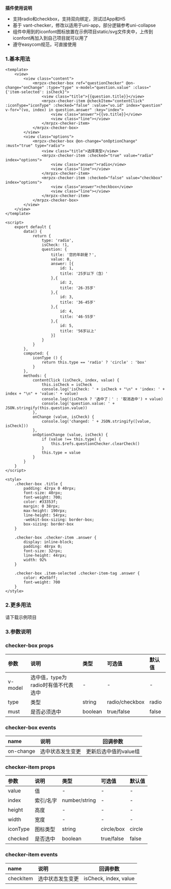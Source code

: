 **插件使用说明**

- 支持radio和checkbox，支持双向绑定，测试过App和H5
- 基于 vant-checker，修改以适用于uni-app，部分逻辑参考uni-collapse
- 组件中用到的iconfont图标放置在示例项目static/svg文件夹中，上传到iconfont再加入到自己项目就可以用了
- 遵守easycom规范，可直接使用

### 1.基本用法

```
<template>
    <view>
        <view class="content">
            <mrpzx-checker-box ref="questionChecker" @on-change="onChange" :type="type" v-model="question.value" :class="{'item-selected': isCheck}">
                <view class="title">{{question.title}}</view>
                <mrpzx-checker-item @checkItem="contentClick" :iconType="iconType" :checked="false" :value="vo.id" index="question" v-for="(vo, index) in question.answer" :key="index">
                    <view class="answer">{{vo.title}}</view>
                    <view class="line"></view>
                </mrpzx-checker-item>
            </mrpzx-checker-box>
        </view>
        <view class="options">
            <mrpzx-checker-box @on-change="onOptionChange" :must="true" type="radio">
                <view class="title">选择类型</view>
                <mrpzx-checker-item :checked="true" value="radio" index="options">
                    <view class="answer">radio</view>
                    <view class="line"></view>
                </mrpzx-checker-item>
                <mrpzx-checker-item :checked="false" value="checkbox" index="options">
                    <view class="answer">checkbox</view>
                    <view class="line"></view>
                </mrpzx-checker-item>
            </mrpzx-checker-box>
        </view>
    </view>
</template>

<script>
	export default {
		data() {
			return {
                type: 'radio',
                isCheck: !1,
				question: {
                    title: '您的年龄是？',
                    value: 0,
                    answer: [{
                        id: 1,
                        title: '25岁以下（含）'
                    },{
                        id: 2,
                        title: '26-35岁'
                    },{
                        id: 3,
                        title: '36-45岁'
                    },{
                        id: 4,
                        title: '46-55岁'
                    },{
                        id: 5,
                        title: '56岁以上'
                    }]
                }
			}
		},
        computed: {
            iconType () {
                return this.type == 'radio' ? 'circle' : 'box'
            }
        },
		methods: {
            contentClick (isCheck, index, value) {
                this.isCheck = isCheck
                console.log('isCheck: ' + isCheck + "\n" + 'index: ' + index + "\n" + 'value:' + value)
                console.log((isCheck ? '选中了：' : '取消选中') + value)
                console.log('question.value: ' + JSON.stringify(this.question.value))
            },
            onChange (value, isCheck) {
                console.log('changed: ' + JSON.stringify([value, isCheck]))
            },
            onOptionChange (value, isCheck) {
                if (value !== this.type) {
                    this.$refs.questionChecker.clearCheck()
                }
                this.type = value
            }
		}
	}
</script>

<style>
    .checker-box .title {
        padding: 42rpx 0 40rpx;
        font-size: 40rpx;
        font-weight: 700;
        color: #33353f;
        margin: 0 38rpx;
        max-height: 190rpx;
        line-height: 54rpx;
        -webkit-box-sizing: border-box;
        box-sizing: border-box
    }
    
    .checker-box .checker-item .answer {
        display: inline-block;
        padding: 48rpx 0;
        font-size: 32rpx;
        line-height: 44rpx;
        width: 92%
    }
    
    .checker-box .item-selected .checker-item-tag .answer {
        color: #2e5bff;
        font-weight: 700
    }
</style>
```

### 2.更多用法
请下载示例项目

### 3.参数说明

### checker-box props
| 参数           | 说明            | 类型    | 可选值     | 默认值  |    
| :-------------------- | :------------------------------ | :---------- | :-------- | :--- |  
| v-model | 选中值，type为radio时有值不代表选中 | - | - | - |
| type | 类型 | string | radio/checkbox | radio |
| must | 是否必须选中 | boolean | true/false | false |

### checker-box events
| name | 说明 | 回调参数 |
| :--- | :---------------- | ------------------|
| on-change | 选中状态发生变更 | 更新后选中值的value组 |

### checker-item props
| 参数           | 说明            | 类型    | 可选值     | 默认值  |    
| :-------------------- | :------------------------------ | :---------- | :-------- | :--- |  
| value | 值 | - | - | - |
| index | 索引/名字 | number/string | - | - |
| height | 高度 | - | - | - | - |
| width | 宽度 | - | - | - |
| iconType | 图标类型 | string | circle/box | circle |
| checked | 是否选中 | boolean | true/false | false |

### checker-item events
| name | 说明 | 回调参数 |
| :--- | :---------------- | ------------------|
| checkItem | 选中状态发生变更 | isCheck, index, value |
